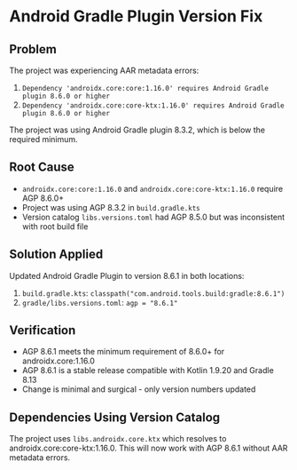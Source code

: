 # Android Gradle Plugin Version Fix

## Problem
The project was experiencing AAR metadata errors:
1. `Dependency 'androidx.core:core:1.16.0' requires Android Gradle plugin 8.6.0 or higher`
2. `Dependency 'androidx.core:core-ktx:1.16.0' requires Android Gradle plugin 8.6.0 or higher`

The project was using Android Gradle plugin 8.3.2, which is below the required minimum.

## Root Cause
- `androidx.core:core:1.16.0` and `androidx.core:core-ktx:1.16.0` require AGP 8.6.0+
- Project was using AGP 8.3.2 in `build.gradle.kts`
- Version catalog `libs.versions.toml` had AGP 8.5.0 but was inconsistent with root build file

## Solution Applied
Updated Android Gradle Plugin to version 8.6.1 in both locations:
1. `build.gradle.kts`: `classpath("com.android.tools.build:gradle:8.6.1")`
2. `gradle/libs.versions.toml`: `agp = "8.6.1"`

## Verification
- AGP 8.6.1 meets the minimum requirement of 8.6.0+ for androidx.core:1.16.0
- AGP 8.6.1 is a stable release compatible with Kotlin 1.9.20 and Gradle 8.13
- Change is minimal and surgical - only version numbers updated

## Dependencies Using Version Catalog
The project uses `libs.androidx.core.ktx` which resolves to androidx.core:core-ktx:1.16.0.
This will now work with AGP 8.6.1 without AAR metadata errors.